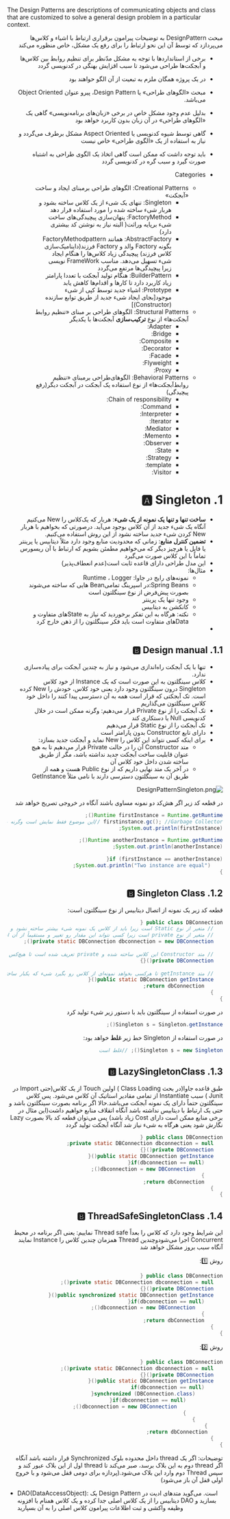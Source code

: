 The Design Patterns are descriptions of communicating objects and class that are customized to solve a general design problem in a particular context.

<div dir="rtl">

مبحث DesignPattern به توضیحات پیرامون برقراری ارتباط با اشیاء و کلاس‌ها می‌پردازد که توسط آن این نحو ارتباط را برای رفع یک مشکل،‌ خاص منظوره می‌کند

* برخی از استانداردها با توجه به مشکل مدّنظر برای تنظیم روابط بین کلاس‌ها و آبجکت‌ها طراحی می‌شود تا سبب اقزایش بهنگی در کدنویسی گردد
* در یک پروژه همگان ملزم به تبعیت از آن الگو حواهند بود
* مبحث «الگوهای طراحی» یا Design Pattern، پیرو عنوان Object Oriented می‌باشد.
* بدلیل عدم وجود مشکل خاص در برخی «زبان‌های برنامه‌نویسی» گاهی یک «الگوهای طراحی» در آن زبان بدون کاربرد خواهد بود
* گاهی توسط شیوه کدنویسی یا Aspect Oriented مشکل برطرف می‌گردد و نیاز به استفاده از یک «الگوی طراحی» خاص نیست
* باید توجه داشت که ممکن است گاهی اتخاذ یک الگوی طراحی به اشتباه صورت گیرد و سبب گره در کدنویسی گردد


* Categories
    * Creational Patterns: الگوهای طراحی برمبنای ایجاد و ساخت «آبجکت»
        * Singleton: تنهای یک شیء از یک کلاس ساخته بشود و هربار شیء ساخته شده را مورد استفاده قرار دهد
        * FactoryMethod: پنهان‌سازی پیچیدگی‌های ساخت شیء برپایه وراثت( البته نیاز به نوشتن کد بیشتری دارد)
        * AbstractFactory: همانند FactoryMethodpattern بگونه Factory والد و Factory فرزند(داینامیک‌سازی کلاس فرزند) پیچیدگی زیاد کلاس‌ها را هنگام ایجاد شیء تسهیل می‌دهد. مناسب FrameWork نویسی زیرا پیچیدگی‌ها مرتفع می‌گردد
        * BuilderPattern: هنگام تولید آبجکت با تعددا پارامتر زیاد کاربرد دارد تا کارها و اقدام‌ها کاهش یابد
        * Prototype: اشیاء جدید توسط کپی از شیء موجود[بجای ایجاد شیء جدید از طریق توابع سازنده (Constructor)]
    * Structural Patterns: الگوهای طراحی بر مبنای «تنظیم روابط آبجکت‌ها» از نوع **ترکیب‌سازی** آبجکت‌ها با یکدیگر
        * Adapter:
        * Bridge:
        * Composite:
        * Decorator:
        * Facade:
        * Flyweight:
        * Proxy:
    * Behavioral Patterns: الگوهای‌طراحی برمبنای «تنظیم روابط‌آبجکت‌ها» از نوع استفاده یک آبجکت در آبجکت دیگر(رفع پیچیدگی)
        * Chain of responsibility:
        * Command:
        * Interpreter:
        * Iterator:
        * Mediator:
        * Memento:
        * Observer:
        * State:
        * Strategy:
        * template:
        * Visitor:

# 1. 🅰️ Singleton

* **ساخت تنها و تنها یک نمونه از یک شیء**: هربار که یک‌کلاس را New می‌کنیم آنگاه یک شیء جدید از آن کلاس بوجود می‌آید. درصورتی که بخواهیم با هربار New کردن شیء جدید ساخته نشود از این روش استفاده می‌کنیم.
* **تضمین کنترل منابع**: زمانی که محدودیت منابع وجود دارد مثلاً دیتابیس یا پرینتر یا فایل یا هرچیز دیگر که می‌خواهیم مطمئن بشویم که ارتباط با آن ریسورس تماماً با این کلاس صورت می‌گیرد
* این مدل طراحی دارای قاعده ثابت است(عدم انعطاف‌پذیر)
* مثال‌ها:
    * نمونه‌های رایج در جاوا: Runtime ، Logger
    * Spring Beans:در اسپرینگ تمامیBean هایی که ساخته می‌شوند بصورت پیش‌فرض از نوع سینگلتون است
    * وجود تنها یک پرینتر
    * کانکشن به دیتابیس
    * نکته: هرگاه به این تفکر برخوردید که نیاز به Stateهای متفاوت و Dataهای متفاوت است باید فکر سینگلتون را از ذهن خارج کرد
*

## 1.1. 🅱️ Design manual

* تنها با یک آبجکت راه‌اندازی می‌شود و نیاز به چندین آبجکت برای پیاده‌سازی ندارد.
* کلاس سینگلتون به این صورت است که یک Instance از خود کلاس Singleton درون سینگلتون وجود دارد یعنی خود کلاس، خودش را New کرده است. تک آبجکتی که قرار است همه به آن دسترسی پیدا کنند را داخل خود کلاس سینگلتون می‌گذاریم
* تک آبجکت را از نوع Private قرار می‌دهیم: وگرنه ممکن است در خلال کدنویسی Null یا دستکاری کند
* تک آبجکت را از نوع Static قرار می‌دهیم
* دارای تابع Constructor بدون پارامتر است
* برای اینکه کسی نتواند این کلاس را New نماید و آبجکت جدید بسازد:
    * متد Constructor آن را در حالت Private قرار می‌دهیم تا به هیچ عنوان قابلیت ساخت آبجکت جدید نداشته باشد، مگر از طریق ساخته شدن داخل خود کلاس آن
    * در آخر یک متد نهایی داریم که از نوع Public هست و همه از طریق آن به سینگلتون دسترسی دارند با نامی مثلاً GetInstance

![DesignPatternSingleton.png](./_srcFiles/Images/DesignPattern.png "DesignPatternSingleton.png")

در قطعه کد زیر اگر هش‌کد دو نمونه مساوی باشند آنگاه در خروجی تصریح خواهد شد

```java
Runtime firstInstance = Runtime.getRuntime();
firstinstance.gc(); //Garbage Collector //این موضوع فقط نمایش است وگرنه بصورت پیش‌فرض توسط جاوا اجرا می‌شود
System.out.println(firstInstance);

Runtime anotherInstance = Runtime.getRuntime();
System.out.println(anotherInstance);

if (firstInstance == anotherInstance){
    System.out.println("Two instance are equal");
}
```

## 1.2. 🅱️ Singleton Class

قطعه کد زیر یک نمونه از اتصال دیتابیس از نوع سینگلتون است:

```java
public class DBConnection {
   // متغیر از نوع Static است زیرا باید از کلاس یک نمونه شیء بیشتر ساخته نشود و هرکس خواست از این نمونه استفاده نماید
   // متغیر از نوع private است زیرا کسی نتواند این مقدار رو تغییر و مستقیماً از آن استفاده نماید
   private static DBConnection dbconnection = new DBConnection();
   
   // متد Constructor این کلاس ساخته شده و private تعریف شده است تا هیچ‌کس خارج کلاس نتواند از این تابع سازنده استفاده نماید. بعبارتی تابع سازنده آن قابل فراخوانی نیست و چون این کلاس تنها یک تابع سازنده دارد پس کسی نمی‌تواند از روی آن شی جدید بسازد
   private DBConnection(){}
   
   // متد getInstance تا هرکسی بخواهد نمونه‌ای از کلاس رو بگیرد شیء که یکبار ساخته شده است را فراخوانی نماید. خروجی بازگشتی از نوع singleton است
   public static DBConnection getInstance(){
      return dbConnection;
   }
}
```

در صورت استفاده از سینگلتون باید با دستور زیر شیء تولید کرد

```java
Singleton s = Singleton.getInstance();
```

در صورت استفاده از Singleton خط زیر **غلط** خواهد بود:

```java
Singleton s = new Singleton(); //غلط است
```

## 1.3. 🅱️ LazySingletonClass

طبق قاعده جاوا(در بحث Class Loading ) اولین Touch از یک کلاس(حتی Import در Junit ) سبب Instantiate از تمامی مقادیر استاتیک آن کلاس می‌شود. پس کلاس سینگلتون حتماً دارای یک نمونه آبجکت می‌باشد.حالا اگر برنامه بصورت سینگلتون باشد و حتی یک ارتباط با دیتابیس نداشته باشد آنگاه اتقلاف منابع خواهیم داشت(این مثال در برخی منابع ممکن است دارای Cost زیاد باشد) پس می‌توان قطعه کد بالا بصورت Lazy نگارش شود یعنی هرگاه به شیء نیاز شد آنگاه آبجکت تولید گردد

```java
public class DBConnection {
   private static DBConnection dbconnection = null;
   private DBConnection(){}
   public static DBConnection getInstance(){
      if(dbconnection == null){
         dbconnection = new DBConnection();
      }
      return dbConnection;
   }
}
```

## 1.4. 🅱️ ThreadSafeSingletonClass

این شرایط وجود دارد که کلاس را بعداً Thread safe نماییم: یعنی اگر برنامه در محیط Concurrent اجرا می‌شودوچندین Thread همزمان چندین کلاس را Instance نمایند آنگاه سبب بروز مشکل خواهد شد

روش 1️⃣️:

```java
public class DBConnection {
   private static DBConnection dbconnection = null();
   private DBConnection(){}
   public synchronized static DBConnection getInstance(){
      if(dbconnection == null){
         dbconnection = new DBConnection();
      }
      return dbConnection;
   }
}
```

روش 2️⃣️:

```java
public class DBConnection {
   private static DBConnection dbconnection = null();
   private DBConnection(){}
   public static DBConnection getInstance(){
      if(dbconnection == null)
         synchronized (DBConnection.class){
            if(dbconnection == null){
               dbconnection = new DBConnection();
            }
         }
     }
     return dbConnection;
   }
}
```

توضیحات: اگر یک thread داخل محدوده بلوک Synchronized قرار داشته باشد آنگاه اگر thread دوم به این بلاک برسد، صبر می‌کند تا thread اول از این بلاک عبور کند و سپس Thread دوم وارد این بلاک می‌شود.(پردازه برای دومی قفل می‌شود و با خروج اولی قفل آن باز می‌شود)


</div>

* DAO(DataAccessObject):  یک Design Pattern است. می‌گوید متدهای ادیت در دیتابیس را از یک کلاس اصلی جدا کرده و یک کلاس همنام با افزونه DAO بسازید و وظیفه واکشی و ثبت اطلاعات پیرامون کلاس اصلی را به آن بسپارید
